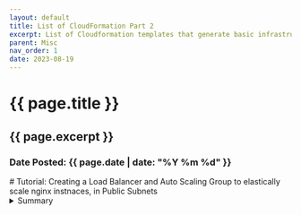 ```yaml
---
layout: default
title: List of CloudFormation Part 2
excerpt: List of Cloudformation templates that generate basic infrastructure and platforms
parent: Misc
nav_order: 1
date: 2023-08-19
---
```



<h1>{{ page.title }}</h1>
<h2>{{ page.excerpt }}</h2>
<h3>Date Posted: {{ page.date | date: "%Y %m %d" }}</h3>
# Tutorial: Creating a Load Balancer and Auto Scaling Group to elastically scale nginx instnaces, in Public Subnets

<details>
<summary>Summary</summary>
{% highlight yaml %}
---
    AWSTemplateFormatVersion: '2010-09-09'
    Description: 'CloudFormation template for provisioning NGINX in an Auto Scaling Group with a Load Balancer within a VPC, with Internet Gateway'
    
    Resources:
    
      # VPC
      NginxVPC:
        Type: AWS::EC2::VPC
        Properties: 
          CidrBlock: 10.0.0.0/16
          EnableDnsSupport: true
          EnableDnsHostnames: true
          Tags:
            - Key: Name
              Value: NginxVPC
    
      # Internet Gateway
      NginxIGW:
        Type: 'AWS::EC2::InternetGateway'
    
      # Attach Internet Gateway to VPC
      AttachGateway:
        Type: 'AWS::EC2::VPCGatewayAttachment'
        Properties:
          VpcId: 
            Ref: NginxVPC
          InternetGatewayId: 
            Ref: NginxIGW
    
      # Public Subnet
      PublicSubnet:
        Type: AWS::EC2::Subnet
        Properties:
          VpcId:
            Ref: NginxVPC
          CidrBlock: 10.0.1.0/24
          MapPublicIpOnLaunch: true
          Tags:
            - Key: Name
              Value: PublicSubnet
    
      # Route Table for Public Subnet
      PublicRouteTable:
        Type: AWS::EC2::RouteTable
        Properties:
          VpcId:
            Ref: NginxVPC
    
      # Route to IGW
      PublicRoute:
        Type: AWS::EC2::Route
        DependsOn: AttachGateway
        Properties:
          RouteTableId:
            Ref: PublicRouteTable
          DestinationCidrBlock: 0.0.0.0/0
          GatewayId:
            Ref: NginxIGW
    
      # Associate Route Table with Subnet
      SubnetRouteTableAssociation:
        Type: AWS::EC2::SubnetRouteTableAssociation
        Properties:
          SubnetId:
            Ref: PublicSubnet
          RouteTableId:
            Ref: PublicRouteTable
    
      # Security Group
      NginxSecurityGroup:
        Type: 'AWS::EC2::SecurityGroup'
        Properties:
          GroupDescription: Enable HTTP access via port 80
          VpcId: 
            Ref: NginxVPC
          SecurityGroupIngress:
            - IpProtocol: tcp
              FromPort: '80'
              ToPort: '80'
              CidrIp: 0.0.0.0/0
    
      # Launch Configuration
      NginxLaunchConfiguration:
        Type: AWS::AutoScaling::LaunchConfiguration
        Properties:
          InstanceType: t2.micro
          SecurityGroups:
            - Ref: NginxSecurityGroup
          ImageId: ami-050021685e435466c
          UserData:
            Fn::Base64: |
              #!/bin/bash
              apt update
              apt install -y nginx
              systemctl start nginx
    
      # Auto Scaling Group
      NginxAutoScalingGroup:
        Type: AWS::AutoScaling::AutoScalingGroup
        Properties:
          VPCZoneIdentifier:
            - Ref: PublicSubnet
          LaunchConfigurationName:
            Ref: NginxLaunchConfiguration
          MinSize: '1'
          MaxSize: '3'
          DesiredCapacity: '2'
          LoadBalancerNames:
            - Ref: NginxLoadBalancer
    
      # Load Balancer
      NginxLoadBalancer:
        Type: "AWS::ElasticLoadBalancing::LoadBalancer"
        DependsOn: PublicRoute
        Properties:
          Subnets:
            - Ref: PublicSubnet
          Listeners:
            - LoadBalancerPort: '80'
              InstancePort: '80'
              Protocol: HTTP
          HealthCheck:
            Target: HTTP:80/
            HealthyThreshold: '2'
            UnhealthyThreshold: '5'
            Interval: '30'
            Timeout: '5'
          SecurityGroups:
            - Ref: NginxSecurityGroup
    
    Outputs:
      LoadBalancerDNSName:
        Description: The DNSName of the Load Balancer
        Value:
          Fn::GetAtt:
            - NginxLoadBalancer
            - DNSName
    
{% endhighlight %}